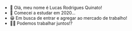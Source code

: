 - 👋 Olá, meu nome é Lucas Rodrigues Quinato!
- 📖 Comecei a estudar em 2020...
- 😁 Em busca de entrar e agregar ao mercado de trabalho!
- 👨‍💻 Podemos trabalhar juntos!?

